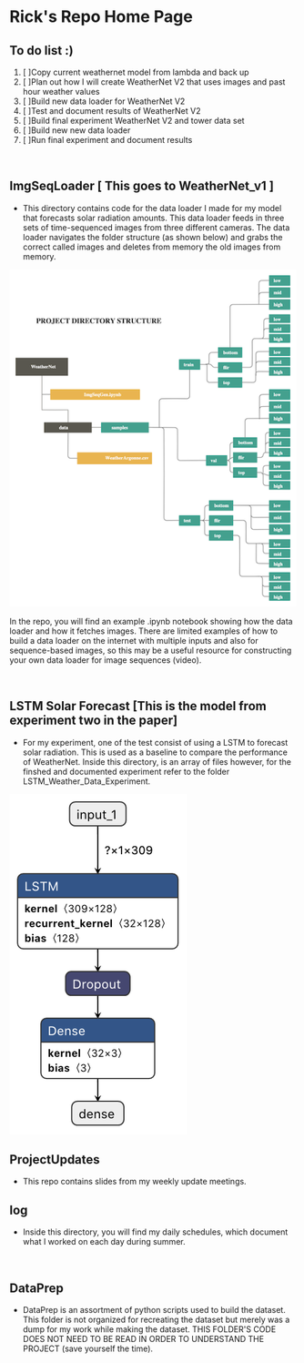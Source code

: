 # Rick's Repo Home Page

## To do list :)
1. [ ]Copy current weathernet model from lambda and back up 
2. [ ]Plan out how I will create WeatherNet V2 that uses images and past hour weather values
3. [ ]Build new data loader for WeatherNet V2
4. [ ]Test and document results of WeatherNet V2
5. [ ]Build final experiment WeatherNet V2 and tower data set
6. [ ]Build new new data loader 
7. [ ]Run final experiment and document results

<br>

## ImgSeqLoader [ This goes to WeatherNet_v1 ]
* This directory contains code for the data loader I made for my model that forecasts solar radiation amounts. This data loader feeds in three sets of time-sequenced images from three different cameras. The data loader navigates the folder structure (as shown below) and grabs the correct called images and deletes from memory the old images from memory.

![tree](Images/DataLoaderDirPic.png)                                                                                          
                                                                                         
In the repo, you will find an example .ipynb notebook showing how the data loader and how it fetches images. There are limited examples of how to build a data loader on the internet with multiple inputs and also for sequence-based images, so this may be a useful resource for constructing your own data loader for image sequences (video). 

<br>

## LSTM Solar Forecast [This is the model from experiment two in the paper]
* For my experiment, one of the test consist of using a LSTM to forecast solar radiation. This is used as a baseline to compare the performance of WeatherNet.
Inside this directory, is an array of files however, for the finshed and documented experiment refer to the folder LSTM_Weather_Data_Experiment.

![tree](Images/LSTM_Weather_Model_netron.png) 

## ProjectUpdates
* This repo contains slides from my weekly update meetings.

## log
* Inside this directory, you will find my daily schedules, which document what I worked on each day during summer.

<br>

## DataPrep
* DataPrep is an assortment of python scripts used to build the dataset. This folder is not organized for recreating the dataset but merely was a dump for my work while making the dataset. THIS FOLDER'S CODE DOES NOT NEED TO BE READ IN ORDER TO UNDERSTAND THE PROJECT (save yourself the time).

